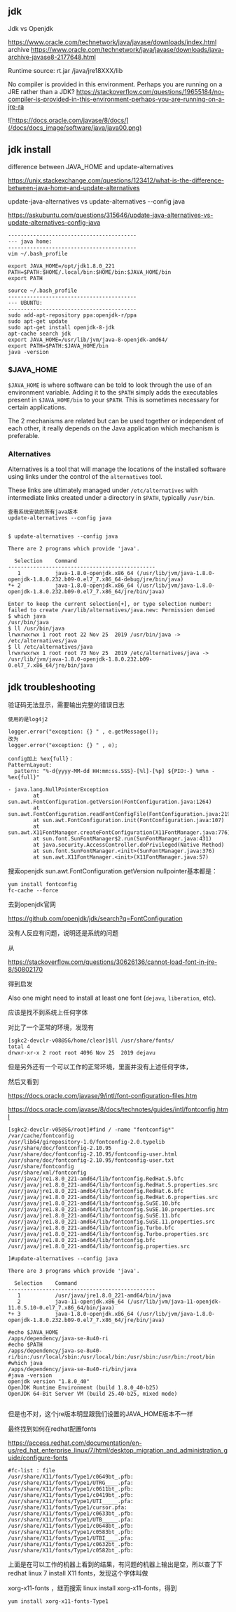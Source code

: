 ## jdk

Jdk vs Openjdk

https://www.oracle.com/technetwork/java/javase/downloads/index.html
archive
https://www.oracle.com/technetwork/java/javase/downloads/java-archive-javase8-2177648.html

Runtime source: rt.jar	/java/jre18XXX/lib

No compiler is provided in this environment. Perhaps you are running on a JRE rather than a JDK? 
https://stackoverflow.com/questions/19655184/no-compiler-is-provided-in-this-environment-perhaps-you-are-running-on-a-jre-ra

![https://docs.oracle.com/javase/8/docs/](/docs/docs_image/software/java/java00.png)

## jdk install

difference between JAVA_HOME and update-alternatives

https://unix.stackexchange.com/questions/123412/what-is-the-difference-between-java-home-and-update-alternatives

update-java-alternatives vs update-alternatives --config java

https://askubuntu.com/questions/315646/update-java-alternatives-vs-update-alternatives-config-java

```
-----------------------------------------
--- java home:
-----------------------------------------
vim ~/.bash_profile

export JAVA_HOME=/opt/jdk1.8.0_221
PATH=$PATH:$HOME/.local/bin:$HOME/bin:$JAVA_HOME/bin
export PATH

source ~/.bash_profile
-----------------------------------------
--- UBUNTU:
-----------------------------------------
sudo add-apt-repository ppa:openjdk-r/ppa
sudo apt-get update
sudo apt-get install openjdk-8-jdk
apt-cache search jdk
export JAVA_HOME=/usr/lib/jvm/java-8-openjdk-amd64/
export PATH=$PATH:$JAVA_HOME/bin
java -version
```



### $JAVA_HOME

`$JAVA_HOME` is where software can be told to look through the use of an environment variable. Adding it to the `$PATH` simply adds the executables present in `$JAVA_HOME/bin` to your `$PATH`. This is sometimes necessary for certain applications.

The 2 mechanisms are related but can be used together or independent  of each other, it really depends on the Java application which mechanism is preferable.



### Alternatives

Alternatives is a tool that will manage the locations of the installed software using links under the control of the `alternatives` tool. 

These links are ultimately managed under `/etc/alternatives` with intermediate links created under a directory in `$PATH`, typically `/usr/bin`.



```
查看系统安装的所有java版本
update-alternatives --config java


$ update-alternatives --config java

There are 2 programs which provide 'java'.

  Selection    Command
-----------------------------------------------
   1           java-1.8.0-openjdk.x86_64 (/usr/lib/jvm/java-1.8.0-openjdk-1.8.0.232.b09-0.el7_7.x86_64-debug/jre/bin/java)
*+ 2           java-1.8.0-openjdk.x86_64 (/usr/lib/jvm/java-1.8.0-openjdk-1.8.0.232.b09-0.el7_7.x86_64/jre/bin/java)

Enter to keep the current selection[+], or type selection number:
failed to create /var/lib/alternatives/java.new: Permission denied
$ which java
/usr/bin/java
$ ll /usr/bin/java
lrwxrwxrwx 1 root root 22 Nov 25  2019 /usr/bin/java -> /etc/alternatives/java
$ ll /etc/alternatives/java
lrwxrwxrwx 1 root root 73 Nov 25  2019 /etc/alternatives/java -> /usr/lib/jvm/java-1.8.0-openjdk-1.8.0.232.b09-0.el7_7.x86_64/jre/bin/java
```





## jdk troubleshooting

验证码无法显示，需要输出完整的错误日志

```
使用的是log4j2

logger.error("exception: {} " , e.getMessage());
改为
logger.error("exception: {} " , e);

config加上 %ex{full}：
PatternLayout:
  pattern: "%-d{yyyy-MM-dd HH:mm:ss.SSS}-[%l]-[%p] ${PID:-} %m%n - %ex{full}"

- java.lang.NullPointerException
        at sun.awt.FontConfiguration.getVersion(FontConfiguration.java:1264)
        at sun.awt.FontConfiguration.readFontConfigFile(FontConfiguration.java:219)
        at sun.awt.FontConfiguration.init(FontConfiguration.java:107)
        at sun.awt.X11FontManager.createFontConfiguration(X11FontManager.java:776)
        at sun.font.SunFontManager$2.run(SunFontManager.java:431)
        at java.security.AccessController.doPrivileged(Native Method)
        at sun.font.SunFontManager.<init>(SunFontManager.java:376)
        at sun.awt.X11FontManager.<init>(X11FontManager.java:57)
```



搜索openjdk sun.awt.FontConfiguration.getVersion nullpointer基本都是：

```
yum install fontconfig
fc-cache --force
```

去到openjdk官网

https://github.com/openjdk/jdk/search?q=FontConfiguration

没有人反应有问题，说明还是系统的问题



从

https://stackoverflow.com/questions/30626136/cannot-load-font-in-jre-8/50802170

得到启发

Also one might need to install at least one font (`dejavu`, `liberation`, etc).

应该是找不到系统上任何字体

对比了一个正常的环境，发现有

```
[sgkc2-devclr-v08@SG/home/clear]$ll /usr/share/fonts/
total 4
drwxr-xr-x 2 root root 4096 Nov 25  2019 dejavu
```

但是另外还有一个可以工作的正常环境，里面并没有上述任何字体，

然后又看到

https://docs.oracle.com/javase/9/intl/font-configuration-files.htm

https://docs.oracle.com/javase/8/docs/technotes/guides/intl/fontconfig.html

```
[sgkc2-devclr-v05@SG/root]#find / -name "fontconfig*"
/var/cache/fontconfig
/usr/lib64/girepository-1.0/fontconfig-2.0.typelib
/usr/share/doc/fontconfig-2.10.95
/usr/share/doc/fontconfig-2.10.95/fontconfig-user.html
/usr/share/doc/fontconfig-2.10.95/fontconfig-user.txt
/usr/share/fontconfig
/usr/share/xml/fontconfig
/usr/java/jre1.8.0_221-amd64/lib/fontconfig.RedHat.5.bfc
/usr/java/jre1.8.0_221-amd64/lib/fontconfig.RedHat.5.properties.src
/usr/java/jre1.8.0_221-amd64/lib/fontconfig.RedHat.6.bfc
/usr/java/jre1.8.0_221-amd64/lib/fontconfig.RedHat.6.properties.src
/usr/java/jre1.8.0_221-amd64/lib/fontconfig.SuSE.10.bfc
/usr/java/jre1.8.0_221-amd64/lib/fontconfig.SuSE.10.properties.src
/usr/java/jre1.8.0_221-amd64/lib/fontconfig.SuSE.11.bfc
/usr/java/jre1.8.0_221-amd64/lib/fontconfig.SuSE.11.properties.src
/usr/java/jre1.8.0_221-amd64/lib/fontconfig.Turbo.bfc
/usr/java/jre1.8.0_221-amd64/lib/fontconfig.Turbo.properties.src
/usr/java/jre1.8.0_221-amd64/lib/fontconfig.bfc
/usr/java/jre1.8.0_221-amd64/lib/fontconfig.properties.src

]#update-alternatives --config java

There are 3 programs which provide 'java'.

  Selection    Command
-----------------------------------------------
   1           /usr/java/jre1.8.0_221-amd64/bin/java
   2           java-11-openjdk.x86_64 (/usr/lib/jvm/java-11-openjdk-11.0.5.10-0.el7_7.x86_64/bin/java)
*+ 3           java-1.8.0-openjdk.x86_64 (/usr/lib/jvm/java-1.8.0-openjdk-1.8.0.232.b09-0.el7_7.x86_64/jre/bin/java)

#echo $JAVA_HOME
/apps/dependency/java-se-8u40-ri
#echo $PATH
/apps/dependency/java-se-8u40-ri/bin:/usr/local/sbin:/usr/local/bin:/usr/sbin:/usr/bin:/root/bin
#which java
/apps/dependency/java-se-8u40-ri/bin/java
#java -version
openjdk version "1.8.0_40"
OpenJDK Runtime Environment (build 1.8.0_40-b25)
OpenJDK 64-Bit Server VM (build 25.40-b25, mixed mode)


```

但是也不对，这个jre版本明显跟我们设置的JAVA_HOME版本不一样

最终找到如何在redhat配置fonts

https://access.redhat.com/documentation/en-us/red_hat_enterprise_linux/7/html/desktop_migration_and_administration_guide/configure-fonts

```
#fc-list : file
/usr/share/X11/fonts/Type1/c0649bt_.pfb:
/usr/share/X11/fonts/Type1/UTRG____.pfa:
/usr/share/X11/fonts/Type1/c0611bt_.pfb:
/usr/share/X11/fonts/Type1/c0419bt_.pfb:
/usr/share/X11/fonts/Type1/UTI_____.pfa:
/usr/share/X11/fonts/Type1/cursor.pfa:
/usr/share/X11/fonts/Type1/c0633bt_.pfb:
/usr/share/X11/fonts/Type1/UTB_____.pfa:
/usr/share/X11/fonts/Type1/c0648bt_.pfb:
/usr/share/X11/fonts/Type1/c0583bt_.pfb:
/usr/share/X11/fonts/Type1/UTBI____.pfa:
/usr/share/X11/fonts/Type1/c0632bt_.pfb:
/usr/share/X11/fonts/Type1/c0582bt_.pfb:

```

上面是在可以工作的机器上看到的结果，有问题的机器上输出是空，所以查了下redhat linux 7 install X11 fonts，发现这个字体叫做

xorg-x11-fonts ，继而搜索 linux install xorg-x11-fonts，得到

```
yum install xorg-x11-fonts-Type1
```